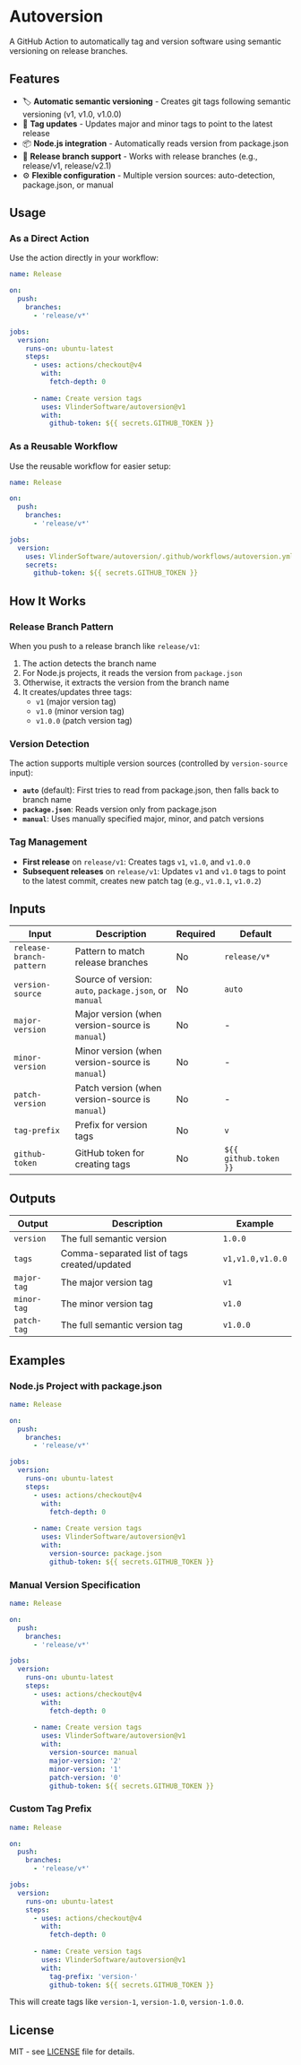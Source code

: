 # Autoversion

A GitHub Action to automatically tag and version software using semantic versioning on release branches.

## Features

- 🏷️ **Automatic semantic versioning** - Creates git tags following semantic versioning (v1, v1.0, v1.0.0)
- 🔄 **Tag updates** - Updates major and minor tags to point to the latest release
- 📦 **Node.js integration** - Automatically reads version from package.json
- 🌿 **Release branch support** - Works with release branches (e.g., release/v1, release/v2.1)
- ⚙️ **Flexible configuration** - Multiple version sources: auto-detection, package.json, or manual

## Usage

### As a Direct Action

Use the action directly in your workflow:

```yaml
name: Release

on:
  push:
    branches:
      - 'release/v*'

jobs:
  version:
    runs-on: ubuntu-latest
    steps:
      - uses: actions/checkout@v4
        with:
          fetch-depth: 0
      
      - name: Create version tags
        uses: VlinderSoftware/autoversion@v1
        with:
          github-token: ${{ secrets.GITHUB_TOKEN }}
```

### As a Reusable Workflow

Use the reusable workflow for easier setup:

```yaml
name: Release

on:
  push:
    branches:
      - 'release/v*'

jobs:
  version:
    uses: VlinderSoftware/autoversion/.github/workflows/autoversion.yml@v1
    secrets:
      github-token: ${{ secrets.GITHUB_TOKEN }}
```

## How It Works

### Release Branch Pattern

When you push to a release branch like `release/v1`:

1. The action detects the branch name
2. For Node.js projects, it reads the version from `package.json`
3. Otherwise, it extracts the version from the branch name
4. It creates/updates three tags:
   - `v1` (major version tag)
   - `v1.0` (minor version tag)
   - `v1.0.0` (patch version tag)

### Version Detection

The action supports multiple version sources (controlled by `version-source` input):

- **`auto`** (default): First tries to read from package.json, then falls back to branch name
- **`package.json`**: Reads version only from package.json
- **`manual`**: Uses manually specified major, minor, and patch versions

### Tag Management

- **First release** on `release/v1`: Creates tags `v1`, `v1.0`, and `v1.0.0`
- **Subsequent releases** on `release/v1`: Updates `v1` and `v1.0` tags to point to the latest commit, creates new patch tag (e.g., `v1.0.1`, `v1.0.2`)

## Inputs

| Input | Description | Required | Default |
|-------|-------------|----------|---------|
| `release-branch-pattern` | Pattern to match release branches | No | `release/v*` |
| `version-source` | Source of version: `auto`, `package.json`, or `manual` | No | `auto` |
| `major-version` | Major version (when version-source is `manual`) | No | - |
| `minor-version` | Minor version (when version-source is `manual`) | No | - |
| `patch-version` | Patch version (when version-source is `manual`) | No | - |
| `tag-prefix` | Prefix for version tags | No | `v` |
| `github-token` | GitHub token for creating tags | No | `${{ github.token }}` |

## Outputs

| Output | Description | Example |
|--------|-------------|---------|
| `version` | The full semantic version | `1.0.0` |
| `tags` | Comma-separated list of tags created/updated | `v1,v1.0,v1.0.0` |
| `major-tag` | The major version tag | `v1` |
| `minor-tag` | The minor version tag | `v1.0` |
| `patch-tag` | The full semantic version tag | `v1.0.0` |

## Examples

### Node.js Project with package.json

```yaml
name: Release

on:
  push:
    branches:
      - 'release/v*'

jobs:
  version:
    runs-on: ubuntu-latest
    steps:
      - uses: actions/checkout@v4
        with:
          fetch-depth: 0
      
      - name: Create version tags
        uses: VlinderSoftware/autoversion@v1
        with:
          version-source: package.json
          github-token: ${{ secrets.GITHUB_TOKEN }}
```

### Manual Version Specification

```yaml
name: Release

on:
  push:
    branches:
      - 'release/v*'

jobs:
  version:
    runs-on: ubuntu-latest
    steps:
      - uses: actions/checkout@v4
        with:
          fetch-depth: 0
      
      - name: Create version tags
        uses: VlinderSoftware/autoversion@v1
        with:
          version-source: manual
          major-version: '2'
          minor-version: '1'
          patch-version: '0'
          github-token: ${{ secrets.GITHUB_TOKEN }}
```

### Custom Tag Prefix

```yaml
name: Release

on:
  push:
    branches:
      - 'release/v*'

jobs:
  version:
    runs-on: ubuntu-latest
    steps:
      - uses: actions/checkout@v4
        with:
          fetch-depth: 0
      
      - name: Create version tags
        uses: VlinderSoftware/autoversion@v1
        with:
          tag-prefix: 'version-'
          github-token: ${{ secrets.GITHUB_TOKEN }}
```

This will create tags like `version-1`, `version-1.0`, `version-1.0.0`.

## License

MIT - see [LICENSE](LICENSE) file for details.
